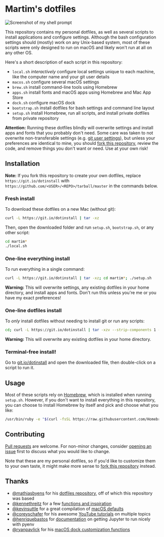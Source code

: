 # Martim's dotfiles

![Screenshot of my shell prompt](https://i.imgur.com/3AroNRu.png)

This repository contains my personal dotfiles, as well as several scripts to install applications and configure settings. Although the bash configuration settings should (mostly) work on any Unix-based system, most of these scripts were only designed to run on macOS and likely won't run at all on any other OS.

Here's a short description of each script in this repository:

- `local.sh` _interactively_ configure local settings unique to each machine, like the computer name and your git user details
- `macos.sh` configure several macOS settings
- `brew.sh` install command-line tools using Homebrew
- `apps.sh` install fonts and macOS apps using Homebrew and Mac App Store
- `dock.sh` configure macOS dock
- `bootstrap.sh` install dotfiles for bash settings and command line layout
- `setup.sh` install Homebrew, run all scripts, and install private dotfiles from private repository

**Attention:** Running these dotfiles blindly will overwrite settings and install apps and fonts that you probably don't need. Some care was taken to not overwrite non-transferable settings (e.g. [git user settings](https://github.com/martimlobao/dotfiles/blob/master/local.sh)), but unless your preferences are identical to mine, you should [fork this repository](https://github.com/martimlobao/dotfiles/fork), review the code, and remove things you don't want or need. Use at your own risk!

## Installation

**Note:** If you fork this repository to create your own dotfiles, replace `https://git.io/dotinstall` with `https://github.com/<USER>/<REPO>/tarball/master` in the commands below.

### Fresh install

To download these dotfiles on a new Mac (without git):

```bash
curl -L https://git.io/dotinstall | tar -xz
```

Then, open the downloaded folder and run `setup.sh`, `bootstrap.sh`, or any other script:

```bash
cd martim*
./local.sh
```

### One-line everything install

To run everything in a single command:

```bash
curl -L https://git.io/dotinstall | tar -xz; cd martim*; ./setup.sh
```

**Warning:** This will overwrite settings, any existing dotfiles in your home directory, and install apps and fonts. Don't run this unless you're me or you have my exact preferences!

### One-line dotfiles install

To _only_ install dotfiles without needing to install git or run any scripts:

```bash
cd; curl -L https://git.io/dotinstall | tar -xzv --strip-components 1 --exclude={*.sh,*.md}
```

**Warning:** This will overwrite any existing dotfiles in your home directory.

### Terminal-free install!

Go to [git.io/dotinstall](https://git.io/dotinstall) and open the downloaded file, then double-click on a script to run it.

## Usage

Most of these scripts rely on [Homebrew](https://brew.sh/), which is installed when running `setup.sh`. However, if you don't want to install everything in this repository, you can choose to install Homebrew by itself and pick and choose what you like:

```bash
/usr/bin/ruby -e "$(curl -fsSL https://raw.githubusercontent.com/Homebrew/install/master/install)"
```

## Contributing

[Pull requests](https://github.com/martimlobao/dotfiles/pulls) are welcome. For non-minor changes, consider [opening an issue](https://github.com/martimlobao/dotfiles/issues) first to discuss what you would like to change.

Note that these are my personal dotfiles, so if you'd like to customize them to your own taste, it might make more sense to [fork this repository](https://github.com/martimlobao/dotfiles/fork) instead.

## Thanks

- [@mathiasbyens](https://mathiasbynens.be/) for his [dotfiles repository](https://github.com/mathiasbynens/dotfiles), off of which this repository was based
- [@kennethreitz](https://www.kennethreitz.org/) for a few [functions and inspiration](https://github.com/kennethreitz/dotfiles)
- [@kevinsuttle](https://kevinsuttle.com/) for a great compilation of [macOS defaults](https://github.com/kevinSuttle/macOS-Defaults)
- [@coreyschafer](https://coreyms.com/) for his awesome [YouTube tutorials](https://www.youtube.com/user/schafer5) on multiple topics
- [@henriquebastos](https://henriquebastos.net/) for [documentation](https://medium.com/@henriquebastos/the-definitive-guide-to-setup-my-python-workspace-628d68552e14) on getting Jupyter to run nicely with pyenv
- [@ryanpavlick](https://github.com/rpavlick) for his [macOS dock customization functions](https://github.com/rpavlick/add_to_dock)
